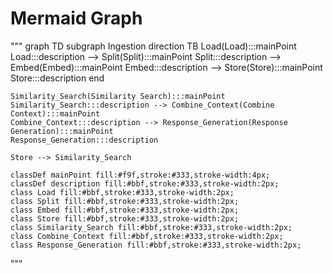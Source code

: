 # Mermaid Graph
"""
graph TD
    subgraph Ingestion
        direction TB
        Load(Load):::mainPoint
        Load:::description --> Split(Split):::mainPoint
        Split:::description --> Embed(Embed):::mainPoint
        Embed:::description --> Store(Store):::mainPoint
        Store:::description
    end

    Similarity_Search(Similarity Search):::mainPoint
    Similarity_Search:::description --> Combine_Context(Combine Context):::mainPoint
    Combine_Context:::description --> Response_Generation(Response Generation):::mainPoint
    Response_Generation:::description

    Store --> Similarity_Search

    classDef mainPoint fill:#f9f,stroke:#333,stroke-width:4px;
    classDef description fill:#bbf,stroke:#333,stroke-width:2px;
    class Load fill:#bbf,stroke:#333,stroke-width:2px;
    class Split fill:#bbf,stroke:#333,stroke-width:2px;
    class Embed fill:#bbf,stroke:#333,stroke-width:2px;
    class Store fill:#bbf,stroke:#333,stroke-width:2px;
    class Similarity_Search fill:#bbf,stroke:#333,stroke-width:2px;
    class Combine_Context fill:#bbf,stroke:#333,stroke-width:2px;
    class Response_Generation fill:#bbf,stroke:#333,stroke-width:2px;
"""